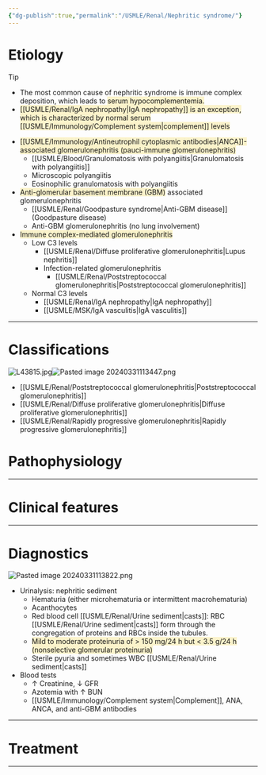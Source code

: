 ```yaml
---
{"dg-publish":true,"permalink":"/USMLE/Renal/Nephritic syndrome/"}
---
```


# Etiology
>[!tip] 
>- The most common cause of nephritic syndrome is immune complex deposition, which leads to <span style="background:rgba(240, 200, 0, 0.2)">serum hypocomplementemia.</span>
>- <span style="background:rgba(240, 200, 0, 0.2)">[[USMLE/Renal/IgA nephropathy\|IgA nephropathy]] is an exception, which is characterized by normal serum [[USMLE/Immunology/Complement system\|complement]] levels</span>

- <span style="background:rgba(240, 200, 0, 0.2)">[[USMLE/Immunology/Antineutrophil cytoplasmic antibodies\|ANCA]]-associated glomerulonephritis (pauci-immune glomerulonephritis)</span>
	- [[USMLE/Blood/Granulomatosis with polyangiitis\|Granulomatosis with polyangiitis]]
	- Microscopic polyangiitis
	- Eosinophilic granulomatosis with polyangiitis
- <span style="background:rgba(240, 200, 0, 0.2)">Anti-glomerular basement membrane (GBM)</span> associated glomerulonephritis
	- [[USMLE/Renal/Goodpasture syndrome\|Anti-GBM disease]] (Goodpasture disease)
	- Anti-GBM glomerulonephritis (no lung involvement)
- <span style="background:rgba(240, 200, 0, 0.2)">Immune complex-mediated glomerulonephritis</span>
	- Low C3 levels
		- [[USMLE/Renal/Diffuse proliferative glomerulonephritis\|Lupus nephritis]]
		- Infection-related glomerulonephritis
			- [[USMLE/Renal/Poststreptococcal glomerulonephritis\|Poststreptococcal glomerulonephritis]]
	- Normal C3 levels
		- [[USMLE/Renal/IgA nephropathy\|IgA nephropathy]]
		- [[USMLE/MSK/IgA vasculitis\|IgA vasculitis]]

---
# Classifications
![L43815.jpg](/img/user/appendix/L43815.jpg)![Pasted image 20240331113447.png](/img/user/appendix/Pasted%20image%2020240331113447.png)
- [[USMLE/Renal/Poststreptococcal glomerulonephritis\|Poststreptococcal glomerulonephritis]]
- [[USMLE/Renal/Diffuse proliferative glomerulonephritis\|Diffuse proliferative glomerulonephritis]]
- [[USMLE/Renal/Rapidly progressive glomerulonephritis\|Rapidly progressive glomerulonephritis]]

# Pathophysiology


---
# Clinical features


---
# Diagnostics
![Pasted image 20240331113822.png](/img/user/appendix/Pasted%20image%2020240331113822.png)
- Urinalysis: nephritic sediment 
	- Hematuria (either microhematuria or intermittent macrohematuria)
	- Acanthocytes  
	- Red blood cell [[USMLE/Renal/Urine sediment\|casts]]: RBC [[USMLE/Renal/Urine sediment\|casts]] form through the congregation of proteins and RBCs inside the tubules. 
	- <span style="background:rgba(240, 200, 0, 0.2)">Mild to moderate proteinuria of > 150 mg/24 h but &lt; 3.5 g/24 h (nonselective glomerular proteinuria)</span> 
	- Sterile pyuria and sometimes WBC [[USMLE/Renal/Urine sediment\|casts]]
- Blood tests
	- ↑ Creatinine, ↓ GFR
	- Azotemia with ↑ BUN 
	- [[USMLE/Immunology/Complement system\|Complement]], ANA, ANCA, and anti-GBM antibodies

---
# Treatment


---
